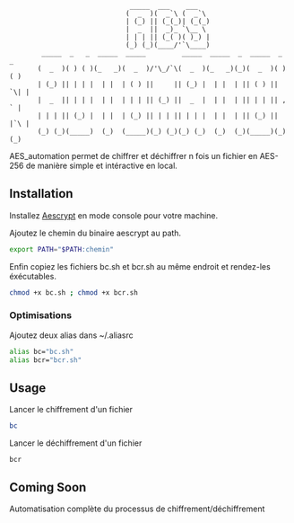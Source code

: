 ```
                              _____  ___    ___   
                             (  _  )(  _`\ (  _`\ 
                             | (_) || (_(_)| (_(_)
                             |  _  ||  _)_ `\__ \ 
                             | | | || (_( )( )_) |
                             (_) (_)(____/'`\____)
        _____  _   _  _____  _____         _____  _____  _  _____  _   _ 
       (  _  )( ) ( )(_   _)(  _  )/'\_/`\(  _  )(_   _)(_)(  _  )( ) ( )
       | (_) || | | |  | |  | ( ) ||     || (_) |  | |  | || ( ) || `\| |
       |  _  || | | |  | |  | | | || (_) ||  _  |  | |  | || | | || , ` |
       | | | || (_) |  | |  | (_) || | | || | | |  | |  | || (_) || |`\ |
       (_) (_)(_____)  (_)  (_____)(_) (_)(_) (_)  (_)  (_)(_____)(_) (_)

```

AES_automation permet de chiffrer et déchiffrer n fois un fichier en AES-256 de manière simple et intéractive en local.

## Installation

Installez [Aescrypt](https://www.aescrypt.com/download/) en mode console pour votre machine. 

Ajoutez le chemin du binaire aescrypt au path.
```bash
export PATH="$PATH:chemin"
```
Enfin copiez les fichiers bc.sh et bcr.sh au même endroit et rendez-les éxécutables.
```bash
chmod +x bc.sh ; chmod +x bcr.sh
```
### Optimisations
Ajoutez deux alias dans ~/.aliasrc
```zsh
alias bc="bc.sh"
alias bcr="bcr.sh"
```

## Usage
Lancer le chiffrement d'un fichier
```bash
bc
```
Lancer le déchiffrement d'un fichier
```
bcr
```
## Coming Soon

Automatisation complète du processus de chiffrement/déchiffrement
